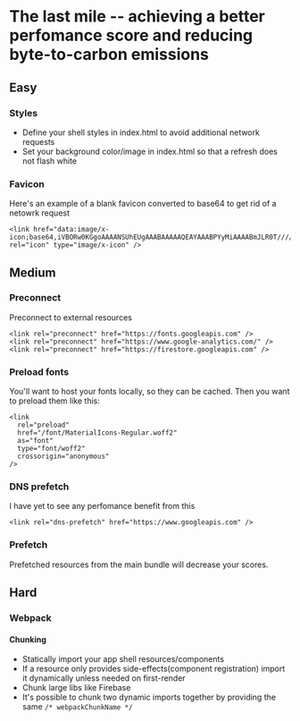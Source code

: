 # The last mile -- achieving a better perfomance score and reducing byte-to-carbon emissions

## Easy

### Styles
 - Define your shell styles in index.html to avoid additional network requests
 - Set your background color/image in index.html so that a refresh does not flash white

 
### Favicon
Here's an example of a blank favicon converted to base64 to get rid of a netowrk request

```
<link href="data:image/x-icon;base64,iVBORw0KGgoAAAANSUhEUgAAABAAAAAQEAYAAABPYyMiAAAABmJLR0T///////8JWPfcAAAACXBIWXMAAABIAAAASABGyWs+AAAAF0lEQVRIx2NgGAWjYBSMglEwCkbBSAcACBAAAeaR9cIAAAAASUVORK5CYII=" rel="icon" type="image/x-icon" />
```

## Medium

### Preconnect
Preconnect to external resources

```
<link rel="preconnect" href="https://fonts.googleapis.com" />
<link rel="preconnect" href="https://www.google-analytics.com/" />
<link rel="preconnect" href="https://firestore.googleapis.com" />
```

### Preload fonts
You'll want to host your fonts locally, so they can be cached. Then you want to preload them like this:

```
<link
  rel="preload"
  href="/font/MaterialIcons-Regular.woff2"
  as="font"
  type="font/woff2"
  crossorigin="anonymous"
/>
```

### DNS prefetch
I have yet to see any perfomance benefit from this

```
<link rel="dns-prefetch" href="https://www.googleapis.com" />
```

### Prefetch
Prefetched resources from the main bundle will decrease your scores.

## Hard

### Webpack
#### Chunking
 - Statically import your app shell resources/components
 - If a resource only provides side-effects(component registration) import it dynamically unless needed on first-render
 - Chunk large libs like Firebase
 - It's possible to chunk two dynamic imports together by providing the same `/* webpackChunkName */`


